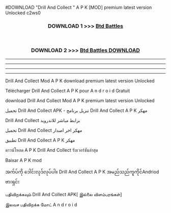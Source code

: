 #DOWNLOAD "Drill And Collect " A P K [MOD] premium latest version Unlocked c2ws0 



<div align="center">

<h3>DOWNLOAD 1 >>> <a href="https://getmod1.web.app/?judule=Btd Battles">Btd Battles</a></h3><br>

<h3>DOWNLOAD 2 >>> <a href="https://getmod1.web.app/?judule=Btd Battles">Btd Battles DOWNLOAD</a></h3>

</div>


----------------------------------------------------------

----------------------------------------------------------

----------------------------------------------------------

----------------------------------------------------------


Drill And Collect  Mod A P K download premium latest version Unlocked

Télécharger  Drill And Collect  A P K pour A n d r o i d Gratuit

download Drill And Collect  Mod A P K premium latest version Unlocked

تحميل Drill And Collect  APK - تنزيل برنامج Drill And Collect  A P K مهكر

Drill And Collect  برابط مباشر للاندرويد

تحميل Drill And Collect  مهكر اخر اصدار

تطبيق Drill And Collect  A P K مهكر

ดาวน์โหลด A P K Drill And Collect  รับเวอร์ชันล่าสุด

Baixar A P K mod

အက်ပ်ကို ဒေါင်းလုဒ်လုပ်ပါ။ Drill And Collect  A P K အမည်သည်ကူကိုင်Andriod ဗားရှင်း

பதிவிறக்கவும் Drill And Collect  APK[ இல்லை விளம்பரங்கள்] 
 
இலவச பதிவிறக்க மோட் A n d r o i d



